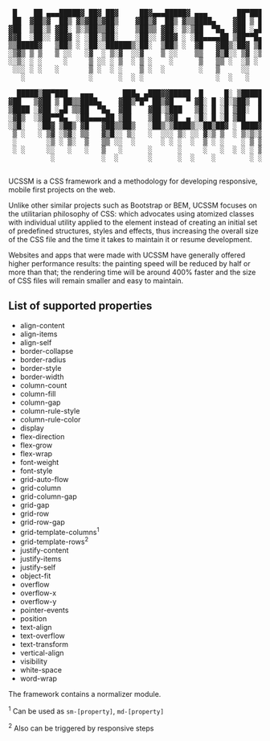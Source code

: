 <pre>
 █    ██ ▄▄▄█████▓ ██▓ ██▓     ██▓▄▄▄█████▓ ▄▄▄       ██▀███   ██▓ ▄▄▄       ███▄    █ 
 ██  ▓██▒▓  ██▒ ▓▒▓██▒▓██▒    ▓██▒▓  ██▒ ▓▒▒████▄    ▓██ ▒ ██▒▓██▒▒████▄     ██ ▀█   █ 
▓██  ▒██░▒ ▓██░ ▒░▒██▒▒██░    ▒██▒▒ ▓██░ ▒░▒██  ▀█▄  ▓██ ░▄█ ▒▒██▒▒██  ▀█▄  ▓██  ▀█ ██▒
▓▓█  ░██░░ ▓██▓ ░ ░██░▒██░    ░██░░ ▓██▓ ░ ░██▄▄▄▄██ ▒██▀▀█▄  ░██░░██▄▄▄▄██ ▓██▒  ▐▌██▒
▒▒█████▓   ▒██▒ ░ ░██░░██████▒░██░  ▒██▒ ░  ▓█   ▓██▒░██▓ ▒██▒░██░ ▓█   ▓██▒▒██░   ▓██░
░▒▓▒ ▒ ▒   ▒ ░░   ░▓  ░ ▒░▓  ░░▓    ▒ ░░    ▒▒   ▓▒█░░ ▒▓ ░▒▓░░▓   ▒▒   ▓▒█░░ ▒░   ▒ ▒ 
░░▒░ ░ ░     ░     ▒ ░░ ░ ▒  ░ ▒ ░    ░      ▒   ▒▒ ░  ░▒ ░ ▒░ ▒ ░  ▒   ▒▒ ░░ ░░   ░ ▒░
 ░░░ ░ ░   ░       ▒ ░  ░ ░    ▒ ░  ░        ░   ▒     ░░   ░  ▒ ░  ░   ▒      ░   ░ ░ 
   ░               ░      ░  ░ ░                 ░  ░   ░      ░        ░  ░         ░ 
                                                                                       
  █████▒██▀███   ▄▄▄       ███▄ ▄███▓▓█████  █     █░ ▒█████   ██▀███   ██ ▄█▀         
▓██   ▒▓██ ▒ ██▒▒████▄    ▓██▒▀█▀ ██▒▓█   ▀ ▓█░ █ ░█░▒██▒  ██▒▓██ ▒ ██▒ ██▄█▒          
▒████ ░▓██ ░▄█ ▒▒██  ▀█▄  ▓██    ▓██░▒███   ▒█░ █ ░█ ▒██░  ██▒▓██ ░▄█ ▒▓███▄░          
░▓█▒  ░▒██▀▀█▄  ░██▄▄▄▄██ ▒██    ▒██ ▒▓█  ▄ ░█░ █ ░█ ▒██   ██░▒██▀▀█▄  ▓██ █▄          
░▒█░   ░██▓ ▒██▒ ▓█   ▓██▒▒██▒   ░██▒░▒████▒░░██▒██▓ ░ ████▓▒░░██▓ ▒██▒▒██▒ █▄         
 ▒ ░   ░ ▒▓ ░▒▓░ ▒▒   ▓▒█░░ ▒░   ░  ░░░ ▒░ ░░ ▓░▒ ▒  ░ ▒░▒░▒░ ░ ▒▓ ░▒▓░▒ ▒▒ ▓▒         
 ░       ░▒ ░ ▒░  ▒   ▒▒ ░░  ░      ░ ░ ░  ░  ▒ ░ ░    ░ ▒ ▒░   ░▒ ░ ▒░░ ░▒ ▒░         
 ░ ░     ░░   ░   ░   ▒   ░      ░      ░     ░   ░  ░ ░ ░ ▒    ░░   ░ ░ ░░ ░          
          ░           ░  ░       ░      ░  ░    ░        ░ ░     ░     ░  ░            
                                                                                       
</pre>

UCSSM is a CSS framework and a methodology for developing responsive, mobile first projects on the web.

Unlike other similar projects such as Bootstrap or BEM, UCSSM focuses on the utilitarian philosophy of CSS: which advocates using atomized classes with individual utility applied to the element instead of creating an initial set of predefined structures, styles and effects, thus increasing the overall size of the CSS file and the time it takes to maintain it or resume  development.

Websites and apps that were made with UCSSM have generally offered higher performance results: the painting speed will be reduced by half or more than that; the rendering time will be around 400% faster and the size of CSS files will remain smaller and easy to maintain.

## List of supported properties

* align-content
* align-items
* align-self
* border-collapse
* border-radius
* border-style
* border-width
* column-count
* column-fill
* column-gap
* column-rule-style
* column-rule-color
* display
* flex-direction
* flex-grow
* flex-wrap
* font-weight
* font-style
* grid-auto-flow
* grid-column
* grid-column-gap
* grid-gap
* grid-row
* grid-row-gap
* grid-template-columns<sup>1</sup>
* grid-template-rows<sup>2</sup>
* justify-content
* justify-items
* justify-self
* object-fit
* overflow
* overflow-x
* overflow-y
* pointer-events
* position
* text-align
* text-overflow
* text-transform
* vertical-align
* visibility
* white-space
* word-wrap

The framework contains a normalizer module.

<sup>1</sup> Can be used as `sm-[property]`, `md-[property]`

<sup>2</sup> Also can be triggered by responsive steps